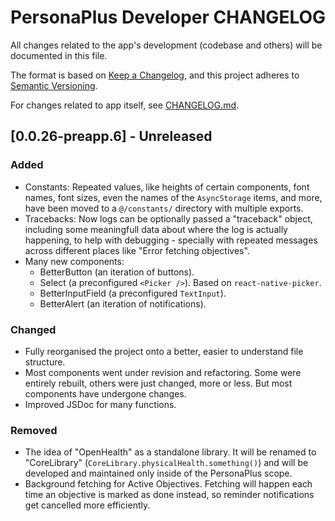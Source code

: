 # PersonaPlus Developer CHANGELOG
<!--
P.S.: Changelog is managed by the owner only, thanks. One task less for you!
-->

All changes related to the app's development (codebase and others) will be documented in this file.

The format is based on [Keep a Changelog](https://keepachangelog.com/en/1.1.0/),
and this project adheres to [Semantic Versioning](https://semver.org/spec/v2.0.0.html).

For changes related to app itself, see [CHANGELOG.md](CHANGELOG.md).

<!-- this is a draft, obviously -->

## [0.0.26-preapp.6] - Unreleased

### Added

- Constants: Repeated values, like heights of certain components, font names, font sizes, even the names of the `AsyncStorage` items, and more, have been moved to a `@/constants/` directory with multiple exports.
- Tracebacks: Now logs can be optionally passed a "traceback" object, including some meaningfull data about where the log is actually happening, to help with debugging - specially with repeated messages across different places like "Error fetching objectives".
- Many new components:
  - BetterButton (an iteration of buttons).
  - Select (a preconfigured `<Picker />`). Based on `react-native-picker`.
  - BetterInputField (a preconfigured `TextInput`).
  - BetterAlert (an iteration of notifications).

### Changed

- Fully reorganised the project onto a better, easier to understand file structure.
- Most components went under revision and refactoring. Some were entirely rebuilt, others were just changed, more or less. But most components have undergone changes.
- Improved JSDoc for many functions.

### Removed

- The idea of "OpenHealth" as a standalone library. It will be renamed to "CoreLibrary" (`CoreLibrary.physicalHealth.something()`) and will be developed and maintained only inside of the PersonaPlus scope.
- Background fetching for Active Objectives. Fetching will happen each time an objective is marked as done instead, so reminder notifications get cancelled more efficiently.
